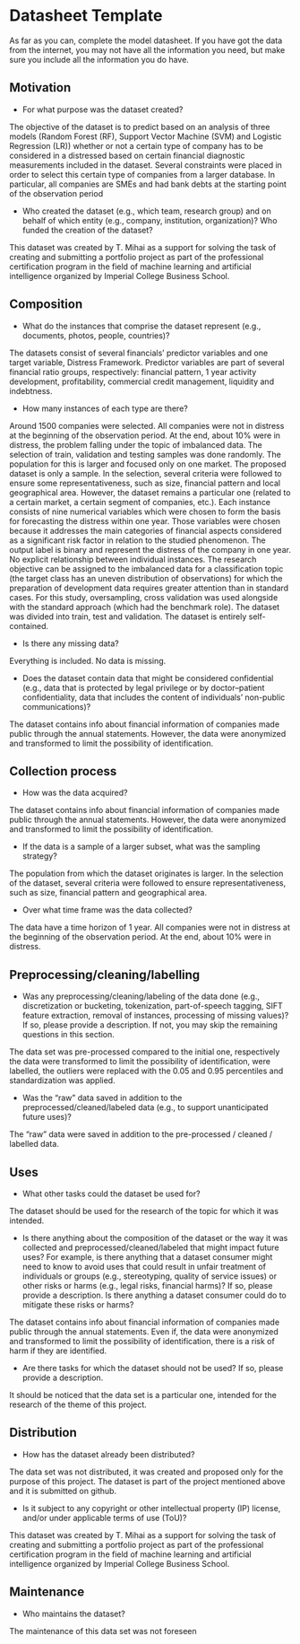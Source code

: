 # Datasheet Template

As far as you can, complete the model datasheet. If you have got the data from the internet, you may not have all the information you need, but make sure you include all the information you do have. 

## Motivation

- For what purpose was the dataset created?

The objective of the dataset is to predict based on an analysis of three models (Random Forest (RF), Support Vector Machine (SVM) and Logistic Regression (LR)) whether or not a 
certain type of company has to be considered in a distressed based on certain financial diagnostic measurements included in the dataset. Several constraints were placed in order to select this 
certain type of companies from a larger database. In particular, all companies are SMEs and had bank debts at the starting point of the observation period


- Who created the dataset (e.g., which team, research group) and on behalf of which entity (e.g., company, institution, organization)? Who funded the creation of the dataset?

This dataset was created by T. Mihai as a support for solving the task of creating and submitting a portfolio project as part of the professional certification program 
in the field of machine learning and artificial intelligence organized by Imperial College Business School.
 
## Composition

- What do the instances that comprise the dataset represent (e.g., documents, photos, people, countries)? 

The datasets consist of several financials’ predictor variables and one target variable, Distress Framework. Predictor variables are part of several financial ratio groups, 
respectively: financial pattern, 1 year activity development, profitability, commercial credit management, liquidity and indebtness.

- How many instances of each type are there?

Around 1500 companies were selected. All companies were not in distress at the beginning of the observation period. At the end, about 10% were in distress, the problem falling under the topic 
of imbalanced data. The selection of train, validation and testing samples was done randomly. The population for this is larger and focused only on one market. The proposed dataset 
is only a sample. In the selection, several criteria were followed to ensure some representativeness, such as size, financial pattern and local geographical area. However, the dataset
remains a particular one (related to a certain market, a certain segment of companies, etc.). Each instance consists of nine numerical variables which were chosen to form the basis for forecasting 
the distress within one year. Those variables were chosen because it addresses the main categories of financial aspects considered as a significant risk factor in relation to the studied phenomenon.
The output label is binary and represent the distress of the company in one year.
No explicit relationship between individual instances.
The research objective can be assigned to the imbalanced data for a classification topic (the target class has an uneven distribution of observations) for which the preparation of development 
data requires greater attention than in standard cases. For this study, oversampling, cross validation was used alongside with the standard approach (which had the benchmark role). 
The dataset was divided into train, test and validation. The dataset is entirely self-contained.

 
- Is there any missing data?

Everything is included. No data is missing.

- Does the dataset contain data that might be considered confidential (e.g., data that is protected by legal privilege or by doctor–patient confidentiality, data that includes the content 
of individuals’ non-public communications)?

The dataset contains info about financial information of companies made public through the annual statements. However, the data were anonymized and transformed to limit the possibility of identification.


## Collection process

- How was the data acquired?

The dataset contains info about financial information of companies made public through the annual statements. However, the data were anonymized and transformed to limit the possibility of identification.

- If the data is a sample of a larger subset, what was the sampling strategy?

The population from which the dataset originates is larger. In the selection of the dataset, several criteria were followed to ensure representativeness, such as size, financial pattern and geographical area.

- Over what time frame was the data collected?

The data have a time horizon of 1 year. All companies were not in distress at the beginning of the observation period. At the end, about 10% were in distress.

## Preprocessing/cleaning/labelling

- Was any preprocessing/cleaning/labeling of the data done (e.g., discretization or bucketing, tokenization, part-of-speech tagging, SIFT feature extraction, removal of instances, 
processing of missing values)? If so, please provide a description. If not, you may skip the remaining questions in this section. 

The data set was pre-processed compared to the initial one, respectively the data were transformed to limit the possibility of identification, were labelled, the outliers were replaced with
the 0.05 and 0.95 percentiles and standardization was applied.


- Was the “raw” data saved in addition to the preprocessed/cleaned/labeled data (e.g., to support unanticipated future uses)? 
 
The “raw” data were saved in addition to the pre-processed / cleaned / labelled data.
 

## Uses

- What other tasks could the dataset be used for? 

The dataset should be used for the research of the topic for which it was intended.

- Is there anything about the composition of the dataset or the way it was collected and preprocessed/cleaned/labeled that might impact future uses? For example,
 is there anything that a dataset consumer might need to know to avoid uses that could result in unfair treatment of individuals or groups (e.g., stereotyping, quality of service issues) 
 or other risks or harms (e.g., legal risks, financial harms)? If so, please provide a description. Is there anything a dataset consumer could do to mitigate these risks or harms? 
 
 The dataset contains info about financial information of companies made public through the annual statements. Even if, the data were anonymized and transformed to limit the possibility of identification, 
 there is a risk of harm if they are identified.
 
 
- Are there tasks for which the dataset should not be used? If so, please provide a description.

It should be noticed that the data set is a particular one, intended for the research of the theme of this project.


## Distribution

- How has the dataset already been distributed? 

The data set was not distributed, it was created and proposed only for the purpose of this project. The dataset is part of the project mentioned above and it is submitted on github.


- Is it subject to any copyright or other intellectual property (IP) license, and/or under applicable terms of use (ToU)? 

This dataset was created by T. Mihai as a support for solving the task of creating and submitting a portfolio project as part of the professional certification program 
in the field of machine learning and artificial intelligence organized by Imperial College Business School.

## Maintenance

- Who maintains the dataset?

The maintenance of this data set was not foreseen
